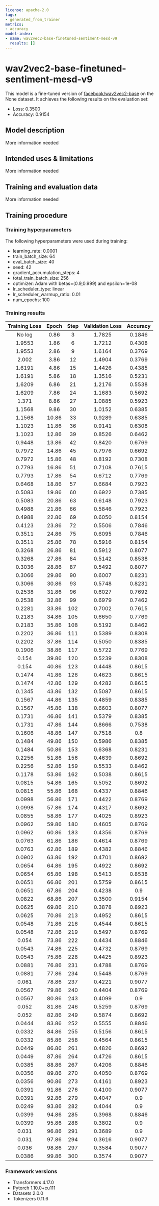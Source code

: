 ```yaml
---
license: apache-2.0
tags:
- generated_from_trainer
metrics:
- accuracy
model-index:
- name: wav2vec2-base-finetuned-sentiment-mesd-v9
  results: []
---
```


<!-- This model card has been generated automatically according to the information the Trainer had access to. You
should probably proofread and complete it, then remove this comment. -->

# wav2vec2-base-finetuned-sentiment-mesd-v9

This model is a fine-tuned version of [facebook/wav2vec2-base](https://huggingface.co/facebook/wav2vec2-base) on the None dataset.
It achieves the following results on the evaluation set:
- Loss: 0.3500
- Accuracy: 0.9154

## Model description

More information needed

## Intended uses & limitations

More information needed

## Training and evaluation data

More information needed

## Training procedure

### Training hyperparameters

The following hyperparameters were used during training:
- learning_rate: 0.0001
- train_batch_size: 64
- eval_batch_size: 40
- seed: 42
- gradient_accumulation_steps: 4
- total_train_batch_size: 256
- optimizer: Adam with betas=(0.9,0.999) and epsilon=1e-08
- lr_scheduler_type: linear
- lr_scheduler_warmup_ratio: 0.01
- num_epochs: 100

### Training results

| Training Loss | Epoch | Step | Validation Loss | Accuracy |
|:-------------:|:-----:|:----:|:---------------:|:--------:|
| No log        | 0.86  | 3    | 1.7825          | 0.1846   |
| 1.9553        | 1.86  | 6    | 1.7212          | 0.4308   |
| 1.9553        | 2.86  | 9    | 1.6164          | 0.3769   |
| 2.002         | 3.86  | 12   | 1.4904          | 0.3769   |
| 1.6191        | 4.86  | 15   | 1.4426          | 0.4385   |
| 1.6191        | 5.86  | 18   | 1.3516          | 0.5231   |
| 1.6209        | 6.86  | 21   | 1.2176          | 0.5538   |
| 1.6209        | 7.86  | 24   | 1.1683          | 0.5692   |
| 1.371         | 8.86  | 27   | 1.0885          | 0.5923   |
| 1.1568        | 9.86  | 30   | 1.0152          | 0.6385   |
| 1.1568        | 10.86 | 33   | 0.9289          | 0.6385   |
| 1.1023        | 11.86 | 36   | 0.9141          | 0.6308   |
| 1.1023        | 12.86 | 39   | 0.8526          | 0.6462   |
| 0.9448        | 13.86 | 42   | 0.8420          | 0.6769   |
| 0.7972        | 14.86 | 45   | 0.7976          | 0.6692   |
| 0.7972        | 15.86 | 48   | 0.8192          | 0.7308   |
| 0.7793        | 16.86 | 51   | 0.7108          | 0.7615   |
| 0.7793        | 17.86 | 54   | 0.6712          | 0.7769   |
| 0.6468        | 18.86 | 57   | 0.6684          | 0.7923   |
| 0.5083        | 19.86 | 60   | 0.6922          | 0.7385   |
| 0.5083        | 20.86 | 63   | 0.6148          | 0.7923   |
| 0.4988        | 21.86 | 66   | 0.5846          | 0.7923   |
| 0.4988        | 22.86 | 69   | 0.6050          | 0.8154   |
| 0.4123        | 23.86 | 72   | 0.5506          | 0.7846   |
| 0.3511        | 24.86 | 75   | 0.6095          | 0.7846   |
| 0.3511        | 25.86 | 78   | 0.5916          | 0.8154   |
| 0.3268        | 26.86 | 81   | 0.5912          | 0.8077   |
| 0.3268        | 27.86 | 84   | 0.5142          | 0.8538   |
| 0.3036        | 28.86 | 87   | 0.5492          | 0.8077   |
| 0.3066        | 29.86 | 90   | 0.6007          | 0.8231   |
| 0.3066        | 30.86 | 93   | 0.5748          | 0.8231   |
| 0.2538        | 31.86 | 96   | 0.6027          | 0.7692   |
| 0.2538        | 32.86 | 99   | 0.6979          | 0.7462   |
| 0.2281        | 33.86 | 102  | 0.7002          | 0.7615   |
| 0.2183        | 34.86 | 105  | 0.6650          | 0.7769   |
| 0.2183        | 35.86 | 108  | 0.5192          | 0.8462   |
| 0.2202        | 36.86 | 111  | 0.5389          | 0.8308   |
| 0.2202        | 37.86 | 114  | 0.5050          | 0.8385   |
| 0.1906        | 38.86 | 117  | 0.5722          | 0.7769   |
| 0.154         | 39.86 | 120  | 0.5239          | 0.8308   |
| 0.154         | 40.86 | 123  | 0.4448          | 0.8615   |
| 0.1474        | 41.86 | 126  | 0.4623          | 0.8615   |
| 0.1474        | 42.86 | 129  | 0.4282          | 0.8615   |
| 0.1345        | 43.86 | 132  | 0.5087          | 0.8615   |
| 0.1567        | 44.86 | 135  | 0.4859          | 0.8385   |
| 0.1567        | 45.86 | 138  | 0.6603          | 0.8077   |
| 0.1731        | 46.86 | 141  | 0.5379          | 0.8385   |
| 0.1731        | 47.86 | 144  | 0.8666          | 0.7538   |
| 0.1606        | 48.86 | 147  | 0.7518          | 0.8      |
| 0.1484        | 49.86 | 150  | 0.5986          | 0.8385   |
| 0.1484        | 50.86 | 153  | 0.6368          | 0.8231   |
| 0.2256        | 51.86 | 156  | 0.4639          | 0.8692   |
| 0.2256        | 52.86 | 159  | 0.5533          | 0.8462   |
| 0.1178        | 53.86 | 162  | 0.5038          | 0.8615   |
| 0.0815        | 54.86 | 165  | 0.5052          | 0.8692   |
| 0.0815        | 55.86 | 168  | 0.4337          | 0.8846   |
| 0.0998        | 56.86 | 171  | 0.4422          | 0.8769   |
| 0.0998        | 57.86 | 174  | 0.4317          | 0.8692   |
| 0.0855        | 58.86 | 177  | 0.4025          | 0.8923   |
| 0.0962        | 59.86 | 180  | 0.4605          | 0.8769   |
| 0.0962        | 60.86 | 183  | 0.4356          | 0.8769   |
| 0.0763        | 61.86 | 186  | 0.4614          | 0.8769   |
| 0.0763        | 62.86 | 189  | 0.4382          | 0.8846   |
| 0.0902        | 63.86 | 192  | 0.4701          | 0.8692   |
| 0.0654        | 64.86 | 195  | 0.4922          | 0.8692   |
| 0.0654        | 65.86 | 198  | 0.5413          | 0.8538   |
| 0.0651        | 66.86 | 201  | 0.5759          | 0.8615   |
| 0.0651        | 67.86 | 204  | 0.4238          | 0.9      |
| 0.0822        | 68.86 | 207  | 0.3500          | 0.9154   |
| 0.0625        | 69.86 | 210  | 0.3878          | 0.8923   |
| 0.0625        | 70.86 | 213  | 0.4952          | 0.8615   |
| 0.0548        | 71.86 | 216  | 0.4544          | 0.8615   |
| 0.0548        | 72.86 | 219  | 0.5497          | 0.8769   |
| 0.054         | 73.86 | 222  | 0.4434          | 0.8846   |
| 0.0543        | 74.86 | 225  | 0.4732          | 0.8769   |
| 0.0543        | 75.86 | 228  | 0.4425          | 0.8923   |
| 0.0881        | 76.86 | 231  | 0.4788          | 0.8769   |
| 0.0881        | 77.86 | 234  | 0.5448          | 0.8769   |
| 0.061         | 78.86 | 237  | 0.4221          | 0.9077   |
| 0.0567        | 79.86 | 240  | 0.4404          | 0.8769   |
| 0.0567        | 80.86 | 243  | 0.4099          | 0.9      |
| 0.052         | 81.86 | 246  | 0.5259          | 0.8769   |
| 0.052         | 82.86 | 249  | 0.5874          | 0.8692   |
| 0.0444        | 83.86 | 252  | 0.5555          | 0.8846   |
| 0.0332        | 84.86 | 255  | 0.5156          | 0.8615   |
| 0.0332        | 85.86 | 258  | 0.4564          | 0.8615   |
| 0.0449        | 86.86 | 261  | 0.4826          | 0.8692   |
| 0.0449        | 87.86 | 264  | 0.4726          | 0.8615   |
| 0.0385        | 88.86 | 267  | 0.4206          | 0.8846   |
| 0.0356        | 89.86 | 270  | 0.4050          | 0.8769   |
| 0.0356        | 90.86 | 273  | 0.4161          | 0.8923   |
| 0.0391        | 91.86 | 276  | 0.4100          | 0.9077   |
| 0.0391        | 92.86 | 279  | 0.4047          | 0.9      |
| 0.0249        | 93.86 | 282  | 0.4044          | 0.9      |
| 0.0399        | 94.86 | 285  | 0.3968          | 0.8846   |
| 0.0399        | 95.86 | 288  | 0.3802          | 0.9      |
| 0.031         | 96.86 | 291  | 0.3689          | 0.9      |
| 0.031         | 97.86 | 294  | 0.3616          | 0.9077   |
| 0.036         | 98.86 | 297  | 0.3584          | 0.9077   |
| 0.0386        | 99.86 | 300  | 0.3574          | 0.9077   |


### Framework versions

- Transformers 4.17.0
- Pytorch 1.10.0+cu111
- Datasets 2.0.0
- Tokenizers 0.11.6
